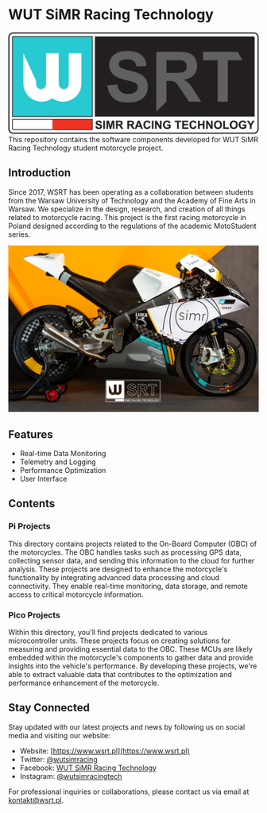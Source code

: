 # WUT SiMR Racing Technology

<img src="assets/wsrt_logo.png" alt="Wutsimr Racing Technology Logo"/>
This repository contains the software components developed for WUT SiMR Racing Technology student motorcycle project.

## Introduction

Since 2017, WSRT has been operating as a collaboration between students from the Warsaw University of Technology and the Academy of Fine Arts in Warsaw.
We specialize in the design, research, and creation of all things related to motorcycle racing. 
This project is the first racing motorcycle in Poland designed according to the regulations of the academic MotoStudent series.


<img src="assets/wsrt_bike.jpeg" alt="Wutsimr Racing Technology Bike"/>

## Features

* Real-time Data Monitoring
* Telemetry and Logging
* Performance Optimization
* User Interface

## Contents 

### Pi Projects
This directory contains projects related to the On-Board Computer (OBC) of the motorcycles. The OBC handles tasks such as processing GPS data, collecting sensor data, and sending this information to the cloud for further analysis.
These projects are designed to enhance the motorcycle's functionality by integrating advanced data processing and cloud connectivity. They enable real-time monitoring, data storage, and remote access to critical motorcycle information.

### Pico Projects
Within this directory, you'll find projects dedicated to various microcontroller units.
These projects focus on creating solutions for measuring and providing essential data to the OBC.
These MCUs are likely embedded within the motorcycle's components to gather data and provide insights into the vehicle's performance. 
By developing these projects, we're able to extract valuable data that contributes to the optimization and performance enhancement of the motorcycle.

## Stay Connected

Stay updated with our latest projects and news by following us on social media and visiting our website:

- Website: [https://www.wsrt.pl](https://www.wsrt.pl)
- Twitter: [@wutsimracing](https://twitter.com/wutsimracing)
- Facebook: [WUT SiMR Racing Technology](https://www.facebook.com/wutsimracing/)
- Instagram: [@wutsimracingtech](https://www.instagram.com/wutsimracingtech/)
  
For professional inquiries or collaborations, please contact us via email at [kontakt@wsrt.pl](mailto:kontakt@wsrt.pl).
